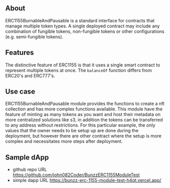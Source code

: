 ## About

 ERC1155BurnableAndPausable is a standard interface for contracts that manage multiple token types. A single deployed contract may include any combination of fungible tokens, non-fungible tokens or other configurations (e.g. semi-fungible tokens).


## Features


The distinctive feature of ERC1155 is that it uses a single smart contract to represent multiple tokens at once.
The `balanceOf` function differs from ERC20's and ERC777's.

## Use case

ERC1155BurnableAndPausable module provides the functions to create a nft collection and has more complex functions available. This module have the feature of minting as many tokens as you want and host their metadata on more centralized solutions like s3, in addition the tokens can be transferred to any address without restrictions. For this particular example, the only values that the owner needs to be setup up are done during the deployment, but however there are other contract where the setup is more complex and necessitates more steps after deployment.


## Sample dApp
- github repo URL
    https://github.com/john082Coder/BunzzERC1155ModuleTest
- simple dapp URL
    https://bunzz-erc-1155-module-test-h4qt.vercel.app/


